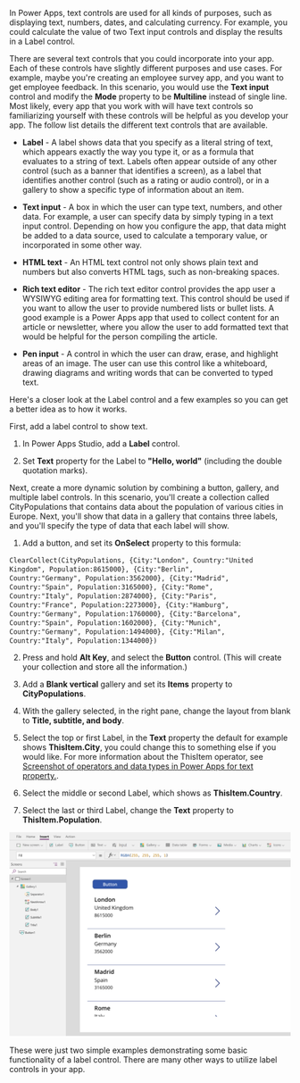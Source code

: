 In Power Apps, text controls are used for all kinds of purposes, such as
displaying text, numbers, dates, and calculating currency.
For example, you could calculate the value of two Text input controls
and display the results in a Label control.

There are several text controls that you could incorporate into your app.
Each of these controls have slightly different purposes and use cases.
For example, maybe you're creating an employee survey app, and you want
to get employee feedback. In this scenario, you would use the **Text
input** control and modify the **Mode** property to be **Multiline**
instead of single line. Most likely, every app that you work with will have
text controls so familiarizing yourself with these controls will be
helpful as you develop your app. The follow list details the different text controls that are
available.

-   **Label** - A label shows data that you specify as a literal string
    of text, which appears exactly the way you type it, or as a formula
    that evaluates to a string of text. Labels often appear outside of
    any other control (such as a banner that identifies a screen), as a
    label that identifies another control (such as a rating or audio
    control), or in a gallery to show a specific type of information
    about an item.

-   **Text input** - A box in which the user can type text, numbers, and
    other data. For example, a user can specify data by simply typing in
    a text input control. Depending on how you configure the app, that
    data might be added to a data source, used to calculate a temporary
    value, or incorporated in some other way.

-   **HTML text** - An HTML text control not only shows plain text and
    numbers but also converts HTML tags, such as non-breaking spaces.

-   **Rich text editor** - The rich text editor control provides the app
    user a WYSIWYG editing area for formatting text. This control should
    be used if you want to allow the user to provide numbered lists or
    bullet lists. A good example is a Power Apps app that used to collect
    content for an article or newsletter, where you allow the user to add
    formatted text that would be helpful for the person compiling the
    article.

-   **Pen input** - A control in which the user can draw, erase, and
    highlight areas of an image. The user can use this control like a
    whiteboard, drawing diagrams and writing words that can be converted
    to typed text.

Here's a closer look at the Label control and a few
examples so you can get a better idea as to how it works.

First, add a label control to show text.

1.  In Power Apps Studio, add a **Label** control.

2.  Set **Text** property for the Label to **\"Hello, world\"** (including
    the double quotation marks).

Next, create a more dynamic solution by combining a button, gallery, and
multiple label controls. In this scenario, you\'ll create a collection
called CityPopulations that contains data about the population of
various cities in Europe. Next, you\'ll show that data in a gallery that
contains three labels, and you\'ll specify the type of data that each
label will show.

1.  Add a button, and set its **OnSelect** property to this formula:

```
ClearCollect(CityPopulations, {City:"London", Country:"United
Kingdom", Population:8615000}, {City:"Berlin",
Country:"Germany", Population:3562000}, {City:"Madrid",
Country:"Spain", Population:3165000}, {City:"Rome",
Country:"Italy", Population:2874000}, {City:"Paris",
Country:"France", Population:2273000}, {City:"Hamburg",
Country:"Germany", Population:1760000}, {City:"Barcelona",
Country:"Spain", Population:1602000}, {City:"Munich",
Country:"Germany", Population:1494000}, {City:"Milan",
Country:"Italy", Population:1344000})
```

2.  Press and hold **Alt Key**, and select the **Button** control. (This
    will create your collection and store all the information.)

3.  Add a **Blank vertical** gallery and set its **Items** property to
    **CityPopulations**.

4.  With the gallery selected, in the right pane, change the layout from
    blank to **Title, subtitle, and body**.

5.  Select the top or first Label, in the **Text** property the default for example shows **ThisItem.City**, you could
    change this to something else if you would like. For more
    information about the ThisItem operator, see
    [Screenshot of operators and data types in Power Apps for text property.](/powerapps/maker/canvas-apps/functions/operators/?azure-portal=true).

6.  Select the middle or second Label, which shows as
    **ThisItem.Country**.

7.  Select the last or third Label, change the **Text** property to
    **ThisItem.Population**.

![Screenshot of Gallery Image menu items for text property.](../media/gallery-image.png)

These were just two simple examples demonstrating some basic
functionality of a label control. There are many other ways to utilize
label controls in your app. 
